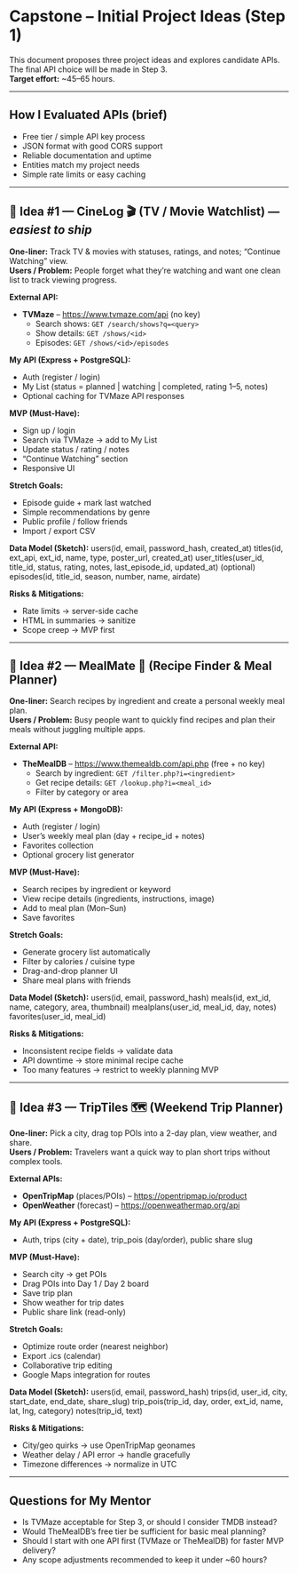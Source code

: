 # Capstone – Initial Project Ideas (Step 1)

This document proposes three project ideas and explores candidate APIs.  
The final API choice will be made in Step 3.  
**Target effort:** ~45–65 hours.

---

## How I Evaluated APIs (brief)

- Free tier / simple API key process  
- JSON format with good CORS support  
- Reliable documentation and uptime  
- Entities match my project needs  
- Simple rate limits or easy caching  

---

## 🥇 Idea #1 — CineLog 🎬 (TV / Movie Watchlist) — *easiest to ship*

**One-liner:** Track TV & movies with statuses, ratings, and notes; “Continue Watching” view.  
**Users / Problem:** People forget what they’re watching and want one clean list to track viewing progress.

**External API:**  
- **TVMaze** – https://www.tvmaze.com/api (no key)  
  - Search shows: `GET /search/shows?q=<query>`  
  - Show details: `GET /shows/<id>`  
  - Episodes: `GET /shows/<id>/episodes`

**My API (Express + PostgreSQL):**  
- Auth (register / login)  
- My List (status = planned | watching | completed, rating 1–5, notes)  
- Optional caching for TVMaze API responses  

**MVP (Must-Have):**
- Sign up / login  
- Search via TVMaze → add to My List  
- Update status / rating / notes  
- “Continue Watching” section  
- Responsive UI  

**Stretch Goals:**
- Episode guide + mark last watched  
- Simple recommendations by genre  
- Public profile / follow friends  
- Import / export CSV  

**Data Model (Sketch):**
users(id, email, password_hash, created_at)
titles(id, ext_api, ext_id, name, type, poster_url, created_at)
user_titles(user_id, title_id, status, rating, notes, last_episode_id, updated_at)
(optional) episodes(id, title_id, season, number, name, airdate)


**Risks & Mitigations:**
- Rate limits → server-side cache  
- HTML in summaries → sanitize  
- Scope creep → MVP first  

---

## 🥈 Idea #2 — MealMate 🍳 (Recipe Finder & Meal Planner)

**One-liner:** Search recipes by ingredient and create a personal weekly meal plan.  
**Users / Problem:** Busy people want to quickly find recipes and plan their meals without juggling multiple apps.

**External API:**  
- **TheMealDB** – https://www.themealdb.com/api.php (free + no key)  
  - Search by ingredient: `GET /filter.php?i=<ingredient>`  
  - Get recipe details: `GET /lookup.php?i=<meal_id>`  
  - Filter by category or area  

**My API (Express + MongoDB):**  
- Auth (register / login)  
- User’s weekly meal plan (day + recipe_id + notes)  
- Favorites collection  
- Optional grocery list generator  

**MVP (Must-Have):**
- Search recipes by ingredient or keyword  
- View recipe details (ingredients, instructions, image)  
- Add to meal plan (Mon–Sun)  
- Save favorites  

**Stretch Goals:**
- Generate grocery list automatically  
- Filter by calories / cuisine type  
- Drag-and-drop planner UI  
- Share meal plans with friends  

**Data Model (Sketch):**
users(id, email, password_hash)
meals(id, ext_id, name, category, area, thumbnail)
mealplans(user_id, meal_id, day, notes)
favorites(user_id, meal_id)


**Risks & Mitigations:**
- Inconsistent recipe fields → validate data  
- API downtime → store minimal recipe cache  
- Too many features → restrict to weekly planning MVP  

---

## 🥉 Idea #3 — TripTiles 🗺️ (Weekend Trip Planner)

**One-liner:** Pick a city, drag top POIs into a 2-day plan, view weather, and share.  
**Users / Problem:** Travelers want a quick way to plan short trips without complex tools.

**External APIs:**  
- **OpenTripMap** (places/POIs) – https://opentripmap.io/product  
- **OpenWeather** (forecast) – https://openweathermap.org/api  

**My API (Express + PostgreSQL):**  
- Auth, trips (city + date), trip_pois (day/order), public share slug  

**MVP (Must-Have):**
- Search city → get POIs  
- Drag POIs into Day 1 / Day 2 board  
- Save trip plan  
- Show weather for trip dates  
- Public share link (read-only)  

**Stretch Goals:**
- Optimize route order (nearest neighbor)  
- Export .ics (calendar)  
- Collaborative trip editing  
- Google Maps integration for routes  

**Data Model (Sketch):**
users(id, email, password_hash)
trips(id, user_id, city, start_date, end_date, share_slug)
trip_pois(trip_id, day, order, ext_id, name, lat, lng, category)
notes(trip_id, text)


**Risks & Mitigations:**
- City/geo quirks → use OpenTripMap geonames  
- Weather delay / API error → handle gracefully  
- Timezone differences → normalize in UTC  

---


## Questions for My Mentor

- Is TVMaze acceptable for Step 3, or should I consider TMDB instead?  
- Would TheMealDB’s free tier be sufficient for basic meal planning?  
- Should I start with one API first (TVMaze or TheMealDB) for faster MVP delivery?  
- Any scope adjustments recommended to keep it under ~60 hours?
